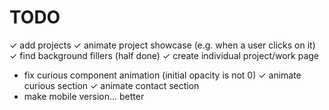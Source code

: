 # TODO

✓ add projects
✓ animate project showcase (e.g. when a user clicks on it)
✓ find background fillers (half done)
✓ create individual project/work page
- fix curious component animation (initial opacity is not 0)
✓ animate curious section
✓ animate contact section
- make mobile version... better